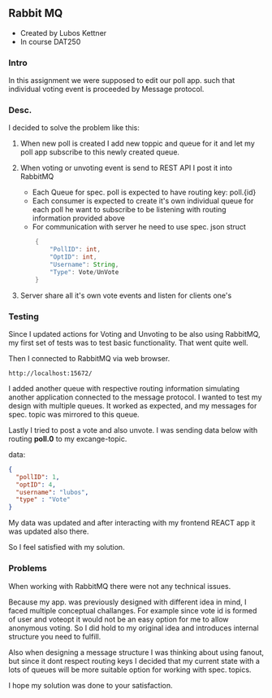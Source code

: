 ## Rabbit MQ

- Created by Lubos Kettner
- In course DAT250

### Intro

In this assignment we were supposed to edit our poll app. such that individual voting
event is proceeded by Message protocol.

### Desc.

I decided to solve the problem like this:

1. When new poll is created I add new toppic and queue for it and let my poll app
subscribe to this newly created queue.

2. When voting or unvoting event is send to REST API I post it into RabbitMQ

    - Each Queue for spec. poll is expected to have routing key: poll.{id}
    - Each consumer is expected to create it's own individual queue for each poll
    he want to subscribe to be listening with routing information provided above
    - For communication with server he need to use spec. json struct
    ```java
        {
            "PollID": int,
            "OptID": int,
            "Username": String,
            "Type": Vote/UnVote
        }
    ```

3. Server share all it's own vote events and listen for clients one's

### Testing

Since I updated actions for Voting and Unvoting to be also using RabbitMQ,
my first set of tests was to test basic functionality. That went quite well.

Then I connected to RabbitMQ via web browser.

```
http://localhost:15672/
```

I added another queue with respective routing information simulating another
application connected to the message protocol. I wanted to test my design with
multiple queues. It worked as expected, and my messages for spec. topic
was mirrored to this queue.

Lastly I tried to post a vote and also unvote.
I was sending data below with routing **poll.0** to my excange-topic.

data:
```Json
{
  "pollID": 1,
  "optID": 4,
  "username": "lubos",
  "type" : "Vote"
}
```

My data was updated and after interacting with my frontend REACT app
it was updated also there.

So I feel satisfied with my solution.

### Problems

When working with RabbitMQ there were not any technical issues.

Because my app. was previously designed with different idea in mind, I faced multiple
conceptual challanges. For example since vote id is formed of user and voteopt it would
not be an easy option for me to allow anonymous voting. So I did hold to my original idea
and introduces internal structure you need to fulfill.

Also when designing a message structure I was thinking about using fanout, but since
it dont respect routing keys I decided that my current state with a lots of queues will
be more suitable option for working with spec. topics.

I hope my solution was done to your satisfaction.